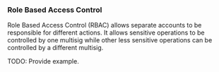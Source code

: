 ### Role Based Access Control
Role Based Access Control (RBAC) allows separate accounts to be 
responsible for different actions. It allows sensitive operations 
to be controlled by one multisig while other less sensitive 
operations can be controlled by a different multisig. 

TODO: Provide example.
